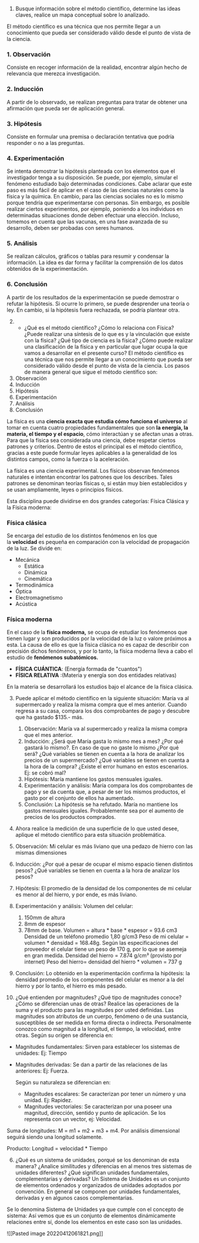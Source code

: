 1.  Busque información sobre el método científico, determine las ideas claves, realice un mapa conceptual sobre lo analizado.

El método científico es una técnica que nos permite llegar a un conocimiento que pueda ser considerado válido desde el punto de vista de la ciencia. 


### 1. Observación

Consiste en recoger información de la realidad, encontrar algún hecho de relevancia que merezca investigación.

### 2. Inducción

A partir de lo observado, se realizan preguntas para tratar de obtener una afirmación que pueda ser de aplicación general.

### 3. Hipótesis

Consiste en formular una premisa o declaración tentativa que podría responder o no a las preguntas.  
  

### 4. Experimentación

Se intenta demostrar la hipótesis planteada con los elementos que el investigador tenga a su disposición. Se puede, por ejemplo, simular el fenómeno estudiado bajo determinadas condiciones. Cabe aclarar que este paso es más fácil de aplicar en el caso de las ciencias naturales como la física y la química. En cambio, para las ciencias sociales no es lo mismo porque tendría que experimentarse con personas. Sin embargo, es posible realizar ciertos experimentos, por ejemplo, poniendo a los individuos en determinadas situaciones donde deben efectuar una elección. Incluso, tomemos en cuenta que las vacunas, en una fase avanzada de su desarrollo, deben ser probadas con seres humanos.

### 5. Análisis

Se realizan cálculos, gráficos o tablas para resumir y condensar la información. La idea es dar forma y facilitar la comprensión de los datos obtenidos de la experimentación.

### 6. Conclusión

A partir de los resultados de la experimentación se puede demostrar o refutar la hipótesis. Si ocurre lo primero, se puede desprender una teoría o ley. En cambio, si la hipótesis fuera rechazada, se podría plantear otra.



2. - ¿Qué es el método científico? ¿Cómo lo relaciona con Física? ¿Puede realizar una síntesis de lo que es y la vinculación que existe con la física? ¿Qué tipo de ciencia es la física? ¿Cómo puede realizar una clasificación de la física y en particular que lugar ocupa la que vamos a desarrollar en el presente curso?
El método científico es una técnica que nos permite llegar a un conocimiento que pueda ser considerado válido desde el punto de vista de la ciencia. Los pasos de manera general que sigue el método científico son: 
1. Observación 
2. Inducción
3. Hipótesis
4. Experimentación
5. Análisis 
6. Conclusión

La física es una **ciencia exacta que estudia cómo funciona el universo** al tomar en cuenta cuatro propiedades fundamentales que son **la energía, la materia, el tiempo y el espacio**, cómo interactúan y se afectan unas a otras. Para que la física sea considerada una ciencia, debe respetar ciertos patrones y criterios. Dentro de estos el principal es el método científico, gracias a este puede formular leyes aplicables a la generalidad de los distintos campos, como la fuerza o la aceleración. 

La física es una ciencia experimental. Los físicos observan fenómenos naturales e intentan encontrar los patrones que los describes. Tales patrones se denominan teorías físicas o, si están muy bien establecidos y se usan ampliamente, leyes o principios físicos. 

Esta disciplina puede dividirse en dos grandes categorías: Física Clásica y la Física moderna: 
### Física clásica
Se encarga del estudio de los distintos fenómenos en los que la **velocidad** es pequeña en comparación con la velocidad de propagación de la luz.
	Se divide en:
+ Mecánica
	+ Estática
	+ Dinámica
	+ Cinemática
+ Termodinámica
+ Óptica
+ Electromagnetismo 
+ Acústica


### Física moderna 
En el caso de la **física moderna,** se ocupa de estudiar los fenómenos que tienen lugar y son producidos por la velocidad de la luz o valore próximos a esta. La causa de ello es que la física clásica no es capaz de describir con precisión dichos fenómenos, y por lo tanto, la física moderna lleva a cabo el estudio de **fenómenos subatómicos.**

-   **FÍSICA CUÁNTICA**: (Energía formada de "cuantos")
-   **FÍSICA RELATIVA** :(Materia y energía son dos entidades relativas)

En la materia se desarrollará los estudios bajo el alcance de la física clásica. 

3.  Puede aplicar el método científico en la siguiente situación: María va al supermercado y realiza la misma compra que el mes anterior. Cuando regresa a su casa, compara los dos comprobantes de pago y descubre que ha gastado $135.- más.
	1. Observación: María va al supermercado y realiza la misma compra que el mes anterior.
	2. Inducción: ¿Será que María gasta lo mismo mes a mes? ¿Por qué gastará lo mismo?. En caso de que no gaste lo mismo ¿Por qué será? ¿Qué variables se tienen en cuenta a la hora de analizar los precios de un supermercado? ¿Qué variables se tienen en cuenta a la hora de la compra? ¿Existe el error humano en estos escenarios. Ej: se cobró mal?
	3. Hipótesis: María mantiene los gastos mensuales iguales.
	4. Experimentación y análisis: María compara los dos comprobantes de pago y se da cuenta que, a pesar de ser los mismos productos, el gasto por el conjunto de ellos ha aumentado. 
	5. Conclusión: La hipótesis se ha refutado. María no mantiene los gastos mensuales iguales. Probablemente sea por el aumento de precios de los productos comprados. 

4. Ahora realice la medición de una superficie de lo que usted desee, aplique el método científico para esta situación problemática. 
1. Observación: Mi celular es más liviano que una pedazo de hierro con las mismas dimensiones
2. Inducción: ¿Por qué a pesar de ocupar el mismo espacio tienen distintos pesos? ¿Qué variables se tienen en cuenta a la hora de analizar los pesos? 
3. Hipótesis: El promedio de la densidad de los componentes de mi celular es menor  al del hierro, y por ende, es más liviano. 
4. Experimentación y análisis: Volumen del celular: 
	1. 150mm de altura
	2. 8mm de espesor 
	3.  78mm de base. 
	Volumen = altura * base * espesor = 93.6 cm3
	Densidad de un teléfono promedio 1,80 g/cm3
	Peso de mi celular = volumen * densidad = 168.48g. 
	Según las especificaciones del proveedor el celular tiene un peso de 170 g, por lo que se asemeja en gran medida.
	Densidad del hierro = 7.874 g/cm³ (provisto por internet)
	Peso del hierro= densidad del hierro * volumen = 737 g
5. Conclusión: Lo obtenido en la experimentación confirma la hipótesis: la densidad promedio de los componentes del celular es menor a la del hierro y por lo tanto, el hierro es más pesado. 



4.  ¿Qué entienden por magnitudes? ¿Qué tipo de magnitudes conoce? ¿Cómo se diferencian unas de otras? Realice las operaciones de la suma y el producto para las magnitudes por usted definidas.
Las magnitudes son atributos de un cuerpo, fenómeno o de una sustancia, susceptibles de ser medida en forma directa o indirecta. Personalmente conozco como magnitud  a la longitud, el tiempo, la velocidad, entre otras. 
	Según su origen se diferencia en:
+ Magnitudes fundamentales: Sirven para establecer los sistemas de unidades: Ej: Tiempo
+ Magnitudes derivadas: Se dan a partir de las relaciones de las anteriores: Ej: Fuerza. 

	Según su naturaleza se diferencian en:
	+ Magnitudes escalares: Se caracterizan por tener un número y una unidad. Ej: Rapidez.
	+ Magnitudes vectoriales: Se caracterizan por una poseer una magnitud, dirección, sentido y punto de aplicación. Se los representa con un vector, ej: Velocidad. 


Suma de longitudes: 
M = m1 + m2 + m3 + m4. 
Por análisis dimensional seguirá siendo una longitud solamente. 

Producto:
Longitud = velocidad * Tiempo




6. ¿Qué es un sistema de unidades, porqué se los denominan de esta manera? ¿Analice similitudes y diferencias en al menos tres sistemas de unidades diferentes? ¿Qué significan unidades fundamentales, complementarias y derivadas?
Un Sistema de Unidades es un conjunto de elementos ordenados y organizados de unidades adoptados por convención. En general se componen por unidades fundamentales, derivadas y en algunos casos complementarias.

Se lo denomina Sistema de Unidades ya que cumple con el concepto de sistema: Así vemos que es un conjunto de elementos dinámicamente relaciones entre sí, donde los elementos en este caso son las unidades.

![[Pasted image 20220412061821.png]]




